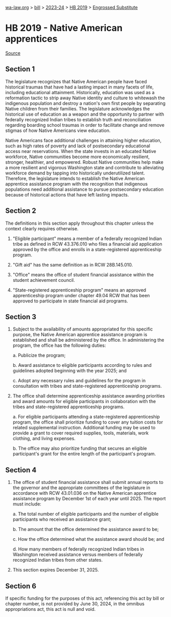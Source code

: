 [wa-law.org](/) > [bill](/bill/) > [2023-24](/bill/2023-24/) > [HB 2019](/bill/2023-24/hb/2019/) > [Engrossed Substitute](/bill/2023-24/hb/2019/S.E/)

# HB 2019 - Native American apprentices

[Source](http://lawfilesext.leg.wa.gov/biennium/2023-24/Pdf/Bills/House%20Bills/2019-S.E.pdf)

## Section 1
The legislature recognizes that Native American people have faced historical traumas that have had a lasting impact in many facets of life, including educational attainment. Historically, education was used as a reformation tactic to strip away Native identity and culture to whitewash the indigenous population and destroy a nation's own first people by separating Native children from their families. The legislature acknowledges the historical use of education as a weapon and the opportunity to partner with federally recognized Indian tribes to establish truth and reconciliation regarding boarding school traumas in order to facilitate change and remove stigmas of how Native Americans view education.

Native Americans face additional challenges in attaining higher education, such as high rates of poverty and lack of postsecondary educational access near reservations. When the state invests in an educated Native workforce, Native communities become more economically resilient, stronger, healthier, and empowered. Robust Native communities help make a more resilient and vigorous Washington state and contribute to alleviating workforce demand by tapping into historically underutilized talent. Therefore, the legislature intends to establish the Native American apprentice assistance program with the recognition that indigenous populations need additional assistance to pursue postsecondary education because of historical actions that have left lasting impacts.

## Section 2
The definitions in this section apply throughout this chapter unless the context clearly requires otherwise.

1. "Eligible participant" means a member of a federally recognized Indian tribe as defined in RCW 43.376.010 who files a financial aid application approved by the office and enrolls in a state-registered apprenticeship program.

2. "Gift aid" has the same definition as in RCW 28B.145.010.

3. "Office" means the office of student financial assistance within the student achievement council.

4. "State-registered apprenticeship program" means an approved apprenticeship program under chapter 49.04 RCW that has been approved to participate in state financial aid programs.

## Section 3
1. Subject to the availability of amounts appropriated for this specific purpose, the Native American apprentice assistance program is established and shall be administered by the office. In administering the program, the office has the following duties:

    a. Publicize the program;

    b. Award assistance to eligible participants according to rules and guidelines adopted beginning with the year 2025; and

    c. Adopt any necessary rules and guidelines for the program in consultation with tribes and state-registered apprenticeship programs.

2. The office shall determine apprenticeship assistance awarding priorities and award amounts for eligible participants in collaboration with the tribes and state-registered apprenticeship programs.

    a. For eligible participants attending a state-registered apprenticeship program, the office shall prioritize funding to cover any tuition costs for related supplemental instruction. Additional funding may be used to provide a grant to cover required supplies, tools, materials, work clothing, and living expenses.

    b. The office may also prioritize funding that secures an eligible participant's grant for the entire length of the participant's program.

## Section 4
1. The office of student financial assistance shall submit annual reports to the governor and the appropriate committees of the legislature in accordance with RCW 43.01.036 on the Native American apprentice assistance program by December 1st of each year until 2025. The report must include:

    a. The total number of eligible participants and the number of eligible participants who received an assistance grant;

    b. The amount that the office determined the assistance award to be;

    c. How the office determined what the assistance award should be; and

    d. How many members of federally recognized Indian tribes in Washington received assistance versus members of federally recognized Indian tribes from other states.

2. This section expires December 31, 2025.

## Section 6
If specific funding for the purposes of this act, referencing this act by bill or chapter number, is not provided by June 30, 2024, in the omnibus appropriations act, this act is null and void.
